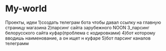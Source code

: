 # My-world
Проекты, идеи
1)создать телеграм бота чтобы давал ссылку на главную страницу магазина
2)парсинг сайта зарубежного NOON
3_парсинг белорусского сайта куфар(проблема с кодировками)
4)бот которому вводишь наименование, а он ищет н куфаре
5)бот парсинг каналов телеграмм
